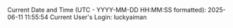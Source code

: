 Current Date and Time (UTC - YYYY-MM-DD HH:MM:SS formatted): 2025-06-11 11:55:54
Current User's Login: luckyaiman
